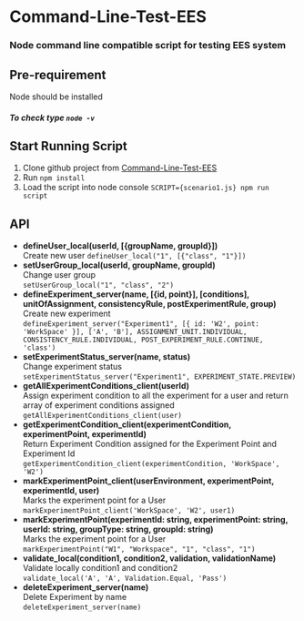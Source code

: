 # Command-Line-Test-EES

### Node command line compatible script for testing EES system

## Pre-requirement

Node should be installed

##### To check type `node -v`

## Start Running Script

1. Clone github project from [Command-Line-Test-EES](https://github.com/CarnegieLearningWeb/educational-experiment-test-cli)
2. Run 
`npm install`
3. Load the script into node console
   `SCRIPT={scenario1.js} npm run script`

## API

- **defineUser_local(userId, [{groupName, groupId}])**  
  Create new user 
  `defineUser_local("1", [{"class", "1"}])`
- **setUserGroup_local(userId, groupName, groupId)**  
  Change user group  
  `setUserGroup_local("1", "class", "2")`
- **defineExperiment_server(name, [{id, point}], [conditions], unitOfAssignment, consistencyRule, postExperimentRule, group)** 
  Create new experiment  
  `defineExperiment_server("Experiment1", [{ id: 'W2', point: 'WorkSpace' }], ['A', 'B'], ASSIGNMENT_UNIT.INDIVIDUAL, CONSISTENCY_RULE.INDIVIDUAL, POST_EXPERIMENT_RULE.CONTINUE, 'class')`
- **setExperimentStatus_server(name, status)**  
  Change experiment status  
  `setExperimentStatus_server("Experiment1", EXPERIMENT_STATE.PREVIEW)`
- **getAllExperimentConditions_client(userId)**  
  Assign experiment condition to all the experiment for a user and return array of experiment conditions assigned  
  `getAllExperimentConditions_client(user)`
- **getExperimentCondition_client(experimentCondition, experimentPoint, experimentId)**  
  Return Experiment Condition assigned for the Experiment Point and Experiment Id  
  `getExperimentCondition_client(experimentCondition, 'WorkSpace', 'W2')`
- **markExperimentPoint_client(userEnvironment, experimentPoint, experimentId, user)**  
  Marks the experiment point for a User  
  `markExperimentPoint_client('WorkSpace', 'W2', user1)`
- **markExperimentPoint(experimentId: string, experimentPoint: string, userId: string, groupType: string, groupId: string)**  
  Marks the experiment point for a User  
  `markExperimentPoint("W1", "Workspace", "1", "class", "1")`
- **validate_local(condition1, condition2, validation, validationName)**  
  Validate locally condition1 and condition2  
  `validate_local('A', 'A', Validation.Equal, 'Pass')`
- **deleteExperiment_server(name)**  
  Delete Experiment by name  
  `deleteExperiment_server(name)`
